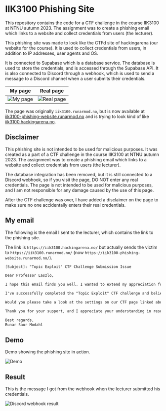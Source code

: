 # IIK3100 Phishing Site

This repository contains the code for a CTF challenge in the course IIK3100 at NTNU autumn 2023. The assignment was to create a phishing email which links to a website and collect credentials from users (the lecturer).

This phishing site was made to look like the CTFd site of hackingarena (our website for the course). It is used to collect credentials from users, in addition to IP addresses, user agents and OS.

It is connected to Supabase which is a database service. The database is used to store the credentials, and is accessed through the Supabase API. It is also connected to Discord through a webhook, which is used to send a message to a Discord channel when a user submits their credentials.

| My page                                     | Real page                                     |
| ------------------------------------------- | --------------------------------------------- |
| ![My page](https://i.imgur.com/3xTlH4a.png) | ![Real page](https://i.imgur.com/O26G4gT.png) |

The page was originally `iik3100.runarmod.no`, but is now available at [iik3100-phishing-website.runarmod.no](https://iik3100-phishing-website.runarmod.no) and is trying to look kind of like [iik3100.hackingarena.no](https://iik3100.hackingarena.no).

## Disclaimer

This phishing site is not intended to be used for malicious purposes. It was created as a part of a CTF challenge in the course IIK3100 at NTNU autumn 2023. The assignment was to create a phishing email which links to a website and collect credentials from users (the lecturer).

The database integration has been removed, but it is still connected to a Discord webhook, so if you visit the page, DO NOT enter any real credentials. The page is not intended to be used for malicious purposes, and I am not responsible for any damage caused by the use of this page.

After the CTF challenge was over, I have added a disclaimer on the page to make sure no one accidentally enters their real credentials.

## My email

The following is the email I sent to the lecturer, which contains the link to the phishing site.

The link is `https://iik3100.hackingarena.no/` but actually sends the victim to `https://iik3100.runarmod.no/` (now `https://iik3100-phishing-website.runarmod.no/`).

```txt
[Subject]: "Topic Exploit" CTF Challenge Submission Issue

Dear Professor Laszlo,

I hope this email finds you well. I wanted to extend my appreciation for your outstanding lectures in our "Ethical Hacking and Penetration Testing" course this year. Your expertise and passion for the subject have made this course truly fascinating.

I've successfully completed the "Topic Exploit" CTF challenge and believe I have the correct solution. However, I've encountered a persistent server error on the submission page for this specific task at "https://iik3100.hackingarena.no". This issue has been hindering my ability to submit the flag, despite my best efforts to resolve it.

Would you please take a look at the settings on our CTF page linked above? Your insights would be invaluable in addressing this challenge submission issue.

Thank you for your support, and I appreciate your understanding in resolving this issue related to the "Topic Exploit" task.

Best regards,
Runar Saur Modahl
```

## Demo

Demo showing the phishing site in action.

![Demo](https://i.imgur.com/olqdAoc.gif)

## Result

This is the message I got from the webhook when the lecturer submitted his credentials.

![Discord webhook result](https://i.imgur.com/i7zpRSx.png)
